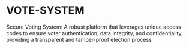 # VOTE-SYSTEM
Secure Voting System: A robust platform that leverages unique access codes to ensure voter authentication, data integrity, and confidentiality, providing a transparent and tamper-proof election process
